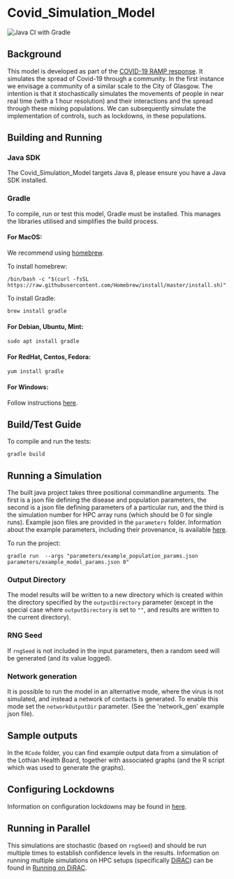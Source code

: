 # Covid_Simulation_Model

![Java CI with Gradle](https://github.com/ScottishCovidResponse/Covid_Simulation_Model/workflows/Java%20CI%20with%20Gradle/badge.svg)

## Background

This model is developed as part of the [COVID-19 RAMP response](https://royalsociety.org/topics-policy/Health%20and%20wellbeing/ramp/). It simulates the spread of Covid-19 through a community. In the first instance we envisage a community of a similar scale to the City of Glasgow. The intention is that it stochastically simulates the movements of people in near real time (with a 1 hour resolution) and their interactions and the spread through these mixing populations. We can subsequently simulate the implementation of controls, such as lockdowns, in these populations.

## Building and Running

### Java SDK

The Covid_Simulation_Model targets Java 8, please ensure you have a Java SDK installed.

### Gradle

To compile, run or test this model, Gradle must be installed. This manages the libraries utilised and simplifies the build process.

#### For MacOS:
We recommend using [homebrew](www.brew.sh). 

To install homebrew:
```shell script
/bin/bash -c "$(curl -fsSL https://raw.githubusercontent.com/Homebrew/install/master/install.sh)"
```

To install Gradle:
```shell script
brew install gradle
```

#### For Debian, Ubuntu, Mint:
```shell script
sudo apt install gradle
``` 

#### For RedHat, Centos, Fedora:
```shell script
yum install gradle
```

#### For Windows:

Follow instructions [here](https://gradle.org/install/).

## Build/Test Guide

To compile and run the tests:
```shell script
gradle build
```

## Running a Simulation

The built java project takes three positional commandline arguments. The first is
a json file defining the disease and population parameters, the second is a
json file defining parameters of a particular run, and the third is the simulation
number for HPC array runs (which should be 0 for single runs). Example json files
are provided in the `parameters` folder.
Information about the example parameters, including their provenance, is available
[here](./docs/CovidSimParameters.csv).

To run the project:
```shell script
gradle run  --args "parameters/example_population_params.json parameters/example_model_params.json 0"
```

### Output Directory

The model results will be written to a new directory which is created within the
directory specified by the `outputDirectory` parameter (except in the special
case where `outputDirectory` is set to `""`, and results are written to the
current directory).

### RNG Seed

If `rngSeed` is not included in the input parameters, then a random seed will be
generated (and its value logged).

### Network generation

It is possible to run the model in an alternative mode, where the virus is not
simulated, and instead a network of contacts is generated.  To enable this mode
set the `networkOutputDir` parameter. (See the 'network_gen' example json file).

## Sample outputs

In the `RCode` folder, you can find example output data from a simulation of the
Lothian Health Board, together with associated graphs (and the R script which was
used to generate the graphs).

## Configuring Lockdowns

Information on configuration lockdowns may be found in [here](./docs/Lockdown.md).

## Running in Parallel

This simulations are stochastic (based on `rngSeed`) and should be run multiple
times to establish confidence levels in the results. Information on running
multiple simulations on HPC setups (specifically
[DiRAC](https://dirac.ac.uk/category/home/)) can be found in [Running on
DiRAC](./DiRAC/RunningOnDiRAC.md).
